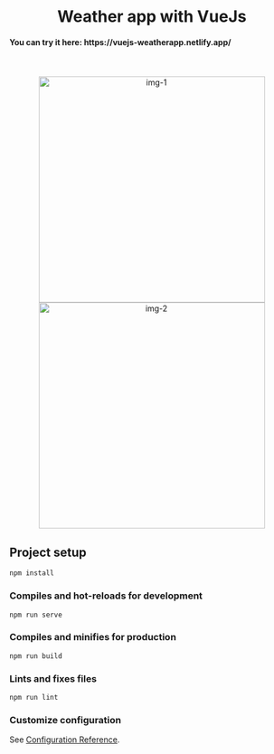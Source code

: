 <h1 align='center'> Weather app with VueJs </h1>
<h4> You can try it here: https://vuejs-weatherapp.netlify.app/ </h4>
</br>
</br>
<div align='center'>
  <img width='400' heigth='700' src='https://i.ibb.co/hR2Vr01/vue-app-2.png' alt='img-1' />
   <img width='400' heigth='700' src='https://i.ibb.co/6J2YNyv/vue-app-1.png' alt='img-2' />
</div>

## Project setup
```
npm install
```

### Compiles and hot-reloads for development
```
npm run serve
```

### Compiles and minifies for production
```
npm run build
```

### Lints and fixes files
```
npm run lint
```

### Customize configuration
See [Configuration Reference](https://cli.vuejs.org/config/).

